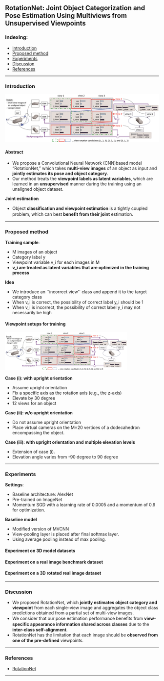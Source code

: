 ## RotationNet: Joint Object Categorization and Pose Estimation Using Multiviews from Unsupervised Viewpoints

### Indexing:
- [Introduction](#Introduction)
- [Proposed method](#Proposed-method)
- [Experiments](#Experiments)
- [Discussion](#Discussion)
- [References](#References)

---
### Introduction

<img src="https://github.com/qiuyue1993/Notes/blob/master/Multi-View-Representation/images/Paper_Summarize-RotationNet-Framework.png" width="800" hegiht="300" align=center/>

#### Abstract
- We propose a Convolutional Neural Network (CNN)based model “RotationNet,” which takes **multi-view images** of an object as input and **jointly estimates its pose and object category**.
- Our method treats the **viewpoint labels as latent variables**, which are learned in an **unsupervised** manner during the training using an unaligned object dataset. 

**Joint estimation**
- Object **classiﬁcation and viewpoint estimation** is a tightly coupled problem, which can best **beneﬁt from their joint** estimation. 

---
### Proposed method
**Training sample**:
- M images of an object
- Category label y 
- Viewpoint variable v_i for each images in M
- **v_i are treated as latent variables that are optimized in the training process**

**Idea**
- We introduce an ``incorrect view'' class and append it to the target category class
- When v_i is correct, the possibility of correct label y_i should be 1
- When v_i is incorrect, the possibility of correct label y_i may not necessarily be high

#### Viewpoint setups for training

<img src="https://github.com/qiuyue1993/Notes/blob/master/Multi-View-Representation/images/Paper_Summarize-RotationNet-Framework.png" width="400" hegiht="150" align=center/>

**Case (i): with upright orientation**
- Assume upright orientation
- Fix a specific axis as the rotation axis (e.g., the z-axis)
- Elevate by 30 degree
- 12 views for an object

**Case (ii): w/o upright orientation**
- Do not assume upright orientation
- Place virtual cameras on the M=20 vertices of a dodecahedron encompassing the object.

**Case (iii): with upright orientation and multiple elevation levels**
- Extension of case (i).
- Elevation angle varies from -90 degree to 90 degree

---
### Experiments
**Settings**:
- Baseline architecture: AlexNet
- Pre-trained on ImageNet
- Momentum SGD with a learning rate of 0.0005 and a momentum of 0.9 for optimization.

**Baseline model**
- Modified version of MVCNN
- View-pooling layer is placed after final softmax layer.
- Using average pooling instead of  max pooling.

#### Experiment on 3D model datasets


#### Experiment on a real image benchmark dataset

#### Experiment on a 3D rotated real image dataset


---
### Discussion
- We proposed RotationNet, which **jointly estimates object category and viewpoint** from each single-view image and aggregates the object class predictions obtained from a partial set of multi-view images.
- We consider that our pose estimation performance beneﬁts from **view-speciﬁc appearance information shared across classes** due to the **inter-class self-alignment**. 
- RotationNet has the limitation that each image should be **observed from one of the pre-deﬁned** viewpoints. 
---
### References
- [RotationNet](https://arxiv.org/pdf/1603.06208.pdf)

---
